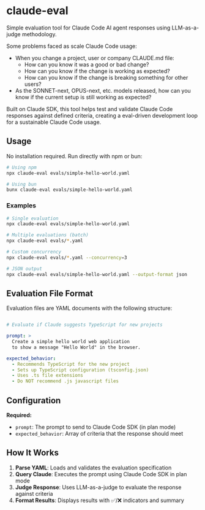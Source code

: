 # claude-eval

Simple evaluation tool for Claude Code AI agent responses using LLM-as-a-judge methodology. 

Some problems faced as scale Claude Code usage:

- When you change a project, user or company CLAUDE.md file:
  - How can you know it was a good or bad change?
  - How can you know if the change is working as expected?
  - How can you know if the change is breaking something for other users?
- As the SONNET-next, OPUS-next, etc. models released, how can you know if the current setup is still working as expected?

Built on Claude SDK, this tool helps test and validate Claude Code responses against defined criteria, creating a eval-driven development loop for a sustainable Claude Code usage.


## Usage

No installation required. Run directly with npm or bun:

```bash
# Using npm
npx claude-eval evals/simple-hello-world.yaml

# Using bun  
bunx claude-eval evals/simple-hello-world.yaml
```

### Examples

```bash
# Single evaluation
npx claude-eval evals/simple-hello-world.yaml

# Multiple evaluations (batch)
npx claude-eval evals/*.yaml

# Custom concurrency
npx claude-eval evals/*.yaml --concurrency=3

# JSON output
npx claude-eval evals/simple-hello-world.yaml --output-format json
```

## Evaluation File Format

Evaluation files are YAML documents with the following structure:

```yaml

# Evaluate if Claude suggests TypeScript for new projects

prompt: >
  Create a simple hello world web application 
  to show a message "Hello World" in the browser.

expected_behavior:
  - Recommends TypeScript for the new project
  - Sets up TypeScript configuration (tsconfig.json)
  - Uses .ts file extensions
  - Do NOT recommend .js javascript files

```

## Configuration

**Required:**
- `prompt`: The prompt to send to Claude Code SDK (in plan mode)
- `expected_behavior`: Array of criteria that the response should meet

## How It Works

1. **Parse YAML**: Loads and validates the evaluation specification
2. **Query Claude**: Executes the prompt using Claude Code SDK in plan mode
3. **Judge Response**: Uses LLM-as-a-judge to evaluate the response against criteria
4. **Format Results**: Displays results with ✅/❌ indicators and summary

